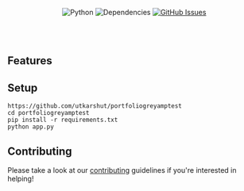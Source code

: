 &nbsp;&nbsp;&nbsp;&nbsp;&nbsp;&nbsp;&nbsp;&nbsp;&nbsp;&nbsp;&nbsp;&nbsp;&nbsp;
&nbsp;&nbsp;&nbsp;&nbsp;&nbsp;&nbsp;&nbsp;&nbsp;&nbsp;&nbsp;&nbsp;&nbsp;&nbsp;
![Python](https://img.shields.io/badge/python-v3.6-blue.svg)
![Dependencies](https://img.shields.io/badge/dependencies-up%20to%20date-brightgreen.svg)
[![GitHub Issues](https://img.shields.io/github/issues/anfederico/flaskex.svg)](https://github.com/utkarshut/portfoliogreyamptest/issues)

<br><br>


## Features


## Setup
``` 
https://github.com/utkarshut/portfoliogreyamptest
cd portfoliogreyamptest
pip install -r requirements.txt
python app.py
```

## Contributing
Please take a look at our [contributing](https://github.com/utkarshut/portfoliogreyamptest/blob/master/CONTRIBUTING.md) guidelines if you're interested in helping!
